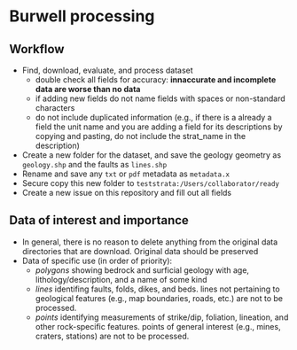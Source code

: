 # Burwell processing

## Workflow

+ Find, download, evaluate, and process dataset
  + double check all fields for accuracy: **innaccurate and incomplete data are worse than no data**
  + if adding new fields do not name fields with spaces or non-standard characters
  + do not include duplicated information (e.g., if there is a already a field the unit name and you are adding a field for its descriptions by copying and pasting, do not include the strat_name in the description)
+ Create a new folder for the dataset, and save the geology geometry as `geology.shp` and the faults as `lines.shp`
+ Rename and save any `txt` or `pdf` metadata as `metadata.x`
+ Secure copy this new folder to `teststrata:/Users/collaborator/ready`
+ Create a new issue on this repository and fill out all fields

## Data of interest and importance 
+ In general, there is no reason to delete anything from the original data directories that are download. Original data should be preserved
+ Data of specific use (in order of priority):
  + *polygons* showing bedrock and surficial geology with age, lithology/description, and a name of some kind
  + *lines* identifing faults, folds, dikes, and beds. lines not pertaining to geological features (e.g., map boundaries, roads, etc.) are not to be processed.
  + *points* identifying measurements of strike/dip, foliation, lineation, and other rock-specific features. points of general interest (e.g., mines, craters, stations) are not to be processed.

